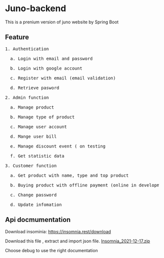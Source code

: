 # Juno-backend

This is a prenium version of juno website by Spring Boot

## Feature 

<pre>
1. Authentication

  a. Login with email and password

  b. Login with google account 

  c. Register with email (email validation)

  d. Retrieve pasword 

2. Admin function

  a. Manage product

  b. Manage type of product

  c. Manage user account

  d. Mange user bill

  e. Manage discount event ( on testing
  
  f. Get statistic data 

3. Customer function

  a. Get product with name, type and top product

  b. Buying product with offline payment (online in development)
  
  c. Change password
  
  d. Update infomation 
</pre>
  
## Api docmumentation
Download insominia: https://insomnia.rest/download

Download this file , extract and import json file.
[Insomnia_2021-12-17.zip](https://github.com/FCODE-LOL/juno-backend/files/7729837/Insomnia_2021-12-17.zip)

Choose debug to use the right documentation
